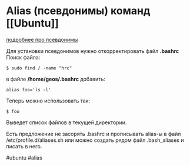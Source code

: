 # Alias (псевдонимы) команд [[Ubuntu]]

[подробнее про псевдонимы](https://losst.ru/poleznye-alias-linux)

Для установки псевдонимов нужно откорректировать файл __.bashrc__
Поиск файла:

```
$ sudo find / -name "hrc"
```

в файле __/home/geos/.bashrc__  добавить:

```
alias foo='ls -l'
```

Теперь можно использовать так:
```
$ foo
```

Выведет список файлов в текущей директории.

Есть предложение не засорять .bashrc и прописывать alias-ы в файл /etc/profile.d/aliases.sh или можно создать рядом файл .bash_aliases и писать в него.

#ubuntu #alias